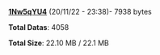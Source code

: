 [**1Nw5qYU4**](/data/1Nw5qYU4.txt) (20/11/22 - 23:38)- 7938 bytes

**Total Datas**: 4058

**Total Size**: 22.10 MB / 22.1 MB